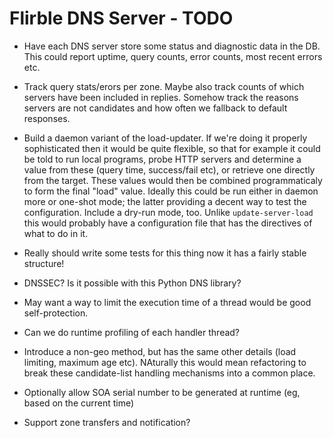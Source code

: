 # Flirble DNS Server - TODO

* Have each DNS server store some status and diagnostic data in the DB.
  This could report uptime, query counts, error counts, most recent
  errors etc.

* Track query stats/erors per zone. Maybe also track counts of which servers
  have been included in replies. Somehow track the reasons servers are not
  candidates and how often we fallback to default responses.

* Build a daemon variant of the load-updater. If we're doing it properly
  sophisticated then it would be quite flexible, so that for example
  it could be told to run local programs, probe HTTP servers and determine
  a value from these (query time, success/fail etc), or retrieve one
  directly from the target. These values would then be combined
  programmaticaly to form the final "load" value. Ideally this could be
  run either in daemon more or one-shot mode; the latter providing a decent
  way to test the configuration. Include a dry-run mode, too. Unlike
  `update-server-load` this would probably have a configuration file that
  has the directives of what to do in it.

* Really should write some tests for this thing now it has a fairly stable
  structure!

* DNSSEC? Is it possible with this Python DNS library?

* May want a way to limit the execution time of a thread would be good
  self-protection.

* Can we do runtime profiling of each handler thread?

* Introduce a non-geo method, but has the same other details (load limiting,
  maximum age etc). NAturally this would mean refactoring to break these
  candidate-list handling mechanisms into a common place.

* Optionally allow SOA serial number to be generated at runtime (eg, based
  on the current time)

* Support zone transfers and notification?
